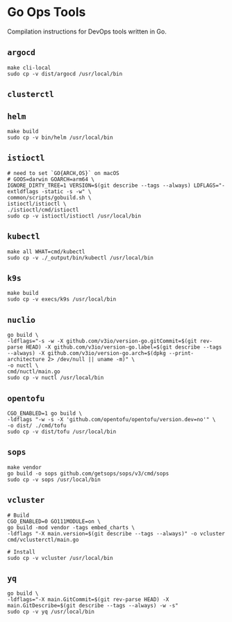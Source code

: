 # Go Ops Tools

Compilation instructions for DevOps tools written in Go.

## `argocd`

```
make cli-local
sudo cp -v dist/argocd /usr/local/bin
```

## `clusterctl`

## `helm`

```
make build
sudo cp -v bin/helm /usr/local/bin
```

## `istioctl`

```
# need to set `GO{ARCH,OS}` on macOS
# GOOS=darwin GOARCH=arm64 \
IGNORE_DIRTY_TREE=1 VERSION=$(git describe --tags --always) LDFLAGS="-extldflags -static -s -w" \
common/scripts/gobuild.sh \
istioctl/istioctl \
./istioctl/cmd/istioctl
sudo cp -v istioctl/istioctl /usr/local/bin
```

## `kubectl`

```
make all WHAT=cmd/kubectl
sudo cp -v ./_output/bin/kubectl /usr/local/bin
```

## `k9s`

```
make build
sudo cp -v execs/k9s /usr/local/bin
```

## `nuclio`

```
go build \
-ldflags="-s -w -X github.com/v3io/version-go.gitCommit=$(git rev-parse HEAD) -X github.com/v3io/version-go.label=$(git describe --tags --always) -X github.com/v3io/version-go.arch=$(dpkg --print-architecture 2> /dev/null || uname -m)" \
-o nuctl \
cmd/nuctl/main.go
sudo cp -v nuctl /usr/local/bin
```

## `opentofu`

```
CGO_ENABLED=1 go build \
-ldflags "-w -s -X 'github.com/opentofu/opentofu/version.dev=no'" \
-o dist/ ./cmd/tofu
sudo cp -v dist/tofu /usr/local/bin
```

## `sops`

```
make vendor
go build -o sops github.com/getsops/sops/v3/cmd/sops
sudo cp -v sops /usr/local/bin
```

## `vcluster`

```
# Build
CGO_ENABLED=0 GO111MODULE=on \
go build -mod vendor -tags embed_charts \
-ldflags "-X main.version=$(git describe --tags --always)" -o vcluster cmd/vclusterctl/main.go

# Install
sudo cp -v vcluster /usr/local/bin
```

## `yq`

```
go build \
-ldflags="-X main.GitCommit=$(git rev-parse HEAD) -X main.GitDescribe=$(git describe --tags --always) -w -s"
sudo cp -v yq /usr/local/bin
```
